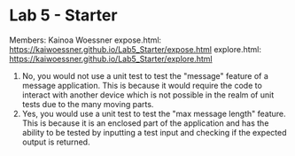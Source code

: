 # Lab 5 - Starter
Members: Kainoa Woessner
expose.html: https://kaiwoessner.github.io/Lab5_Starter/expose.html
explore.html: https://kaiwoessner.github.io/Lab5_Starter/explore.html

1. No, you would not use a unit test to test the "message" feature of a message application. This is because it would require the code to interact with another device which is not possible in the realm of unit tests due to the many moving parts.
2. Yes, you would use a unit test to test the "max message length" feature. This is because it is an enclosed part of the application and has the ability to be tested by inputting a test input and checking if the expected output is returned.
